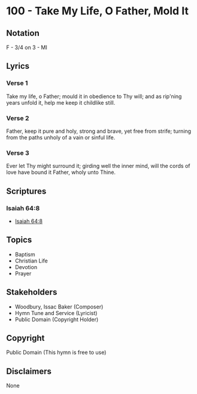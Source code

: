 # 100 - Take My Life, O Father, Mold It

## Notation

F - 3/4 on 3 - MI

## Lyrics

### Verse 1

Take my life, o Father; mould it in obedience to Thy will; and as rip'ning years unfold it, help me keep it childlike still.

### Verse 2

Father, keep it pure and holy, strong and brave, yet free from strife; turning from the paths unholy of a vain or sinful life.

### Verse 3

Ever let Thy might surround it; girding well the inner mind, will the cords of love have bound it Father, wholy unto Thine.


## Scriptures

### Isaiah 64:8

- [Isaiah 64:8](https://www.biblegateway.com/passage/?search=Isaiah%2064%3A8)


## Topics

- Baptism
- Christian Life
- Devotion
- Prayer

## Stakeholders

- Woodbury, Issac Baker (Composer)
- Hymn Tune and Service (Lyricist)
- Public Domain (Copyright Holder)

## Copyright

Public Domain
(This hymn is free to use)

## Disclaimers

None

